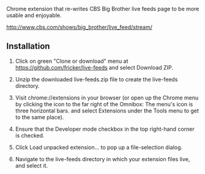 Chrome extension that re-writes CBS Big Brother live feeds page to be more usable and enjoyable.

http://www.cbs.com/shows/big_brother/live_feed/stream/

Installation
------------

1) Click on green "Clone or download" menu at https://github.com/fricker/live-feeds and select Download ZIP.

2) Unzip the downloaded live-feeds.zip file to create the live-feeds directory.

3) Visit chrome://extensions in your browser (or open up the Chrome menu by clicking the icon to the far right of the Omnibox:  The menu's icon is three horizontal bars. and select Extensions under the Tools menu to get to the same place).

4) Ensure that the Developer mode checkbox in the top right-hand corner is checked.

5) Click Load unpacked extension… to pop up a file-selection dialog.

6) Navigate to the live-feeds directory in which your extension files live, and select it.
